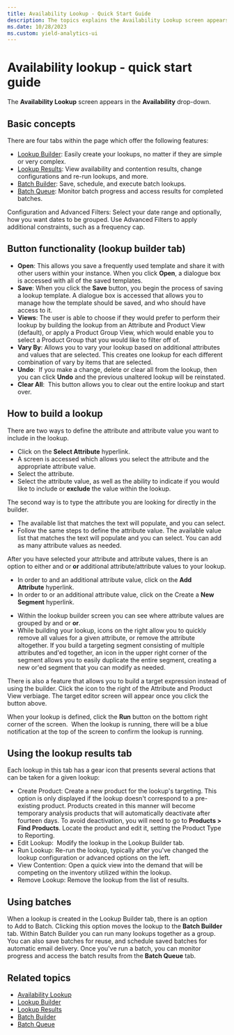 ```yaml
---
title: Availability Lookup - Quick Start Guide
description: The topics explains the Availability Lookup screen appears in the Availability drop-down.
ms.date: 10/28/2023
ms.custom: yield-analytics-ui
---
```

# Availability lookup - quick start guide
The **Availability Lookup** screen appears in the **Availability** drop-down.

## Basic concepts

There are four tabs within the page which offer the following features:

- [Lookup Builder](lookup-builder.md): Easily create your lookups, no matter if they are simple or very complex.
- [Lookup Results](lookup-results.md): View availability and contention results, change configurations and re-run lookups, and more.
- [Batch Builder](batch-builder.md): Save, schedule, and execute batch lookups.
- [Batch Queue](batch-queue.md): Monitor batch progress and access results for completed batches.

Configuration and Advanced Filters: Select your date range and optionally, how you want dates to be grouped. Use Advanced Filters to
apply additional constraints, such as a frequency cap.

## Button functionality (lookup builder tab)

- **Open**: This allows you save a frequently used template and share it with other users within your instance. When you click **Open**, a dialogue box is accessed with all of the saved templates.
- **Save**: When you click the **Save** button, you begin the process of saving a lookup template. A dialogue box is accessed that allows you to manage how the template should be saved, and who should have access to it.
- **Views**: The user is able to choose if they would prefer to perform their lookup by building the lookup from an Attribute and Product View (default), or apply a Product Group View, which would enable you to select a Product Group that you would like to filter off of.
- **Vary By**: Allows you to vary your lookup based on additional attributes and values that are selected. This creates one lookup for each different combination of vary by items that are selected.
- **Undo**:  If you make a change, delete or clear all from the lookup, then you can click **Undo** and the previous
  unaltered lookup will be reinstated.
- **Clear All**:  This button allows you to clear out the entire lookup and start over.

## How to build a lookup

There are two ways to define the attribute and attribute value you want to include in the lookup.

- Click on the **Select Attribute** hyperlink.
- A screen is accessed which allows you select the attribute and the appropriate attribute value.
- Select the attribute.
- Select the attribute value, as well as the ability to indicate if you would like to include or **exclude** the value within the lookup.

The second way is to type the attribute you are looking for directly in the builder.

- The available list that matches the text will populate, and you can select.
- Follow the same steps to define the attribute value. The available value list that matches the text will populate and you can select.  You can add as many attribute values as needed.

After you have selected your attribute and attribute values, there is an option to either and or **or** additional attribute/attribute values to your lookup.

- In order to and an additional attribute value, click on the **Add Attribute** hyperlink.
- In order to or an additional attribute value, click on the Create a **New Segment** hyperlink.

<!-- -->

- Within the lookup builder screen you can see where attribute values are grouped by and or **or**.
- While building your lookup, icons on the right allow you to quickly remove all values for a given attribute, or remove the attribute
  altogether. If you build a targeting segment consisting of multiple attributes and'ed together, an icon in the upper right corner of the
  segment allows you to easily duplicate the entire segment, creating a new or'ed segment that you can modify as needed.

There is also a feature that allows you to build a target expression instead of using the builder. Click the icon to the right of the
Attribute and Product View verbiage. The target editor screen will appear once you click the button above.

When your lookup is defined, click the **Run** button on the bottom right corner of the screen.  When the lookup is running, there will be a blue notification at the top of the screen to confirm the lookup is running.

## Using the lookup results tab

Each lookup in this tab has a gear icon that presents several actions that can be taken for a given lookup:

- Create Product: Create a new product for the lookup's targeting. This option is only displayed if the lookup doesn't correspond to a
  pre-existing product. Products created in this manner will become temporary analysis products that will automatically deactivate after
  fourteen days. To avoid deactivation, you will need to go to **Products  \>  Find Products**. Locate the product and edit it, setting the Product Type to Reporting.
- Edit Lookup:  Modify the lookup in the Lookup Builder tab.
- Run Lookup: Re-run the lookup, typically after you've changed the lookup configuration or advanced options on the left.
- View Contention: Open a quick view into the demand that will be competing on the inventory utilized within the lookup.
- Remove Lookup: Remove the lookup from the list of results.

## Using batches

When a lookup is created in the Lookup Builder tab, there is an option to Add to Batch. Clicking this option moves the lookup to the **Batch Builder** tab. Within Batch Builder you can run many lookups together as a group. You can also save batches for reuse, and schedule saved batches for automatic email delivery. Once you've run a batch, you can monitor progress and access the batch results from the **Batch Queue** tab.

## Related topics

- [Availability Lookup](availability-lookup.md)
- [Lookup Builder](lookup-builder.md)
- [Lookup Results](lookup-results.md)
- [Batch Builder](batch-builder.md)
- [Batch Queue](batch-queue.md)
